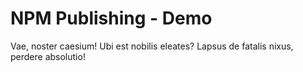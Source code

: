 # NPM Publishing - Demo

Vae, noster caesium! Ubi est nobilis eleates? Lapsus de fatalis nixus, perdere absolutio!
